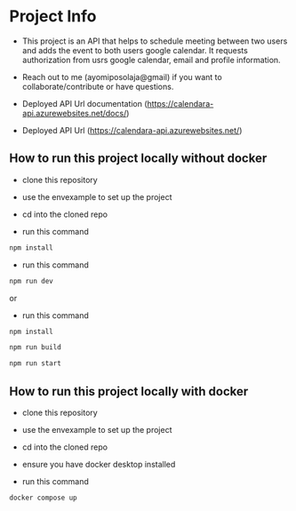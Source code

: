 # Project Info

- This project is an API that helps to schedule meeting between two users and adds the event to both users google calendar. It requests authorization from usrs google calendar, email and profile information.

- Reach out to me (ayomiposolaja@gmail) if you want to collaborate/contribute or have questions.

- Deployed API Url documentation (https://calendara-api.azurewebsites.net/docs/)

- Deployed API Url (https://calendara-api.azurewebsites.net/)

## How to run this project locally without docker

- clone this repository

- use the envexample to set up the project

- cd into the cloned repo

- run this command
```bash
npm install
```
- run this command
```bash
npm run dev
```

or 

- run this command
```bash
npm install
```
```bash
npm run build
```
```bash
npm run start
```

## How to run this project locally with docker

- clone this repository

- use the envexample to set up the project

- cd into the cloned repo

- ensure you have docker desktop installed

- run this command
```bash
docker compose up
```